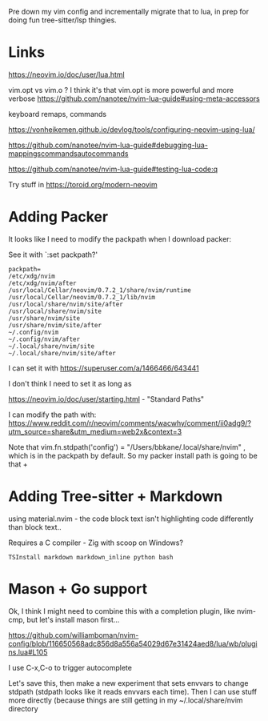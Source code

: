 Pre down my vim config and incrementally migrate that to lua, in prep for doing fun tree-sitter/lsp thingies.

# Links

https://neovim.io/doc/user/lua.html

vim.opt vs vim.o ? I think it's that vim.opt is more powerful and more verbose https://github.com/nanotee/nvim-lua-guide#using-meta-accessors

keyboard remaps, commands

https://vonheikemen.github.io/devlog/tools/configuring-neovim-using-lua/

https://github.com/nanotee/nvim-lua-guide#debugging-lua-mappingscommandsautocommands

https://github.com/nanotee/nvim-lua-guide#testing-lua-code:q

Try stuff in https://toroid.org/modern-neovim


# Adding Packer

It looks like I need to modify the packpath when I download packer:


See it with `:set packpath?'

```
packpath=
/etc/xdg/nvim
/etc/xdg/nvim/after
/usr/local/Cellar/neovim/0.7.2_1/share/nvim/runtime
/usr/local/Cellar/neovim/0.7.2_1/lib/nvim
/usr/local/share/nvim/site/after
/usr/local/share/nvim/site
/usr/share/nvim/site
/usr/share/nvim/site/after
~/.config/nvim
~/.config/nvim/after
~/.local/share/nvim/site
~/.local/share/nvim/site/after
```

I can set it with https://superuser.com/a/1466466/643441

I don't think I need to set it as long as 


https://neovim.io/doc/user/starting.html - "Standard Paths"

I can modify the path with: https://www.reddit.com/r/neovim/comments/wacwhy/comment/ii0adg9/?utm_source=share&utm_medium=web2x&context=3

Note that vim.fn.stdpath('config') = "/Users/bbkane/.local/share/nvim" , which is in the packpath by default. So my packer install path is going to be that + 

# Adding Tree-sitter + Markdown

using material.nvim - the code block text isn't highlighting code differently than block text..

Requires a C compiler - Zig with scoop on Windows?

```
TSInstall markdown markdown_inline python bash
```

# Mason + Go support

Ok, I think I might need to combine this with a completion plugin, like nvim-cmp, but let's install mason first...

https://github.com/williamboman/nvim-config/blob/116650568adc856d8a556a54029d67e31424aed8/lua/wb/plugins.lua#L105

I use C-x,C-o to trigger autocomplete

Let's save this, then make a new experiment that sets envvars to change stdpath (stdpath looks like it reads envvars each time). Then I can use stuff more directly (because things are still getting in my ~/.local/share/nvim directory

